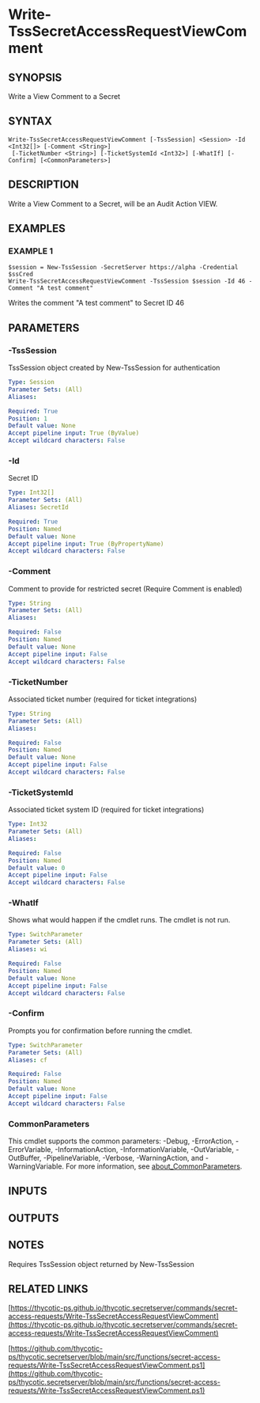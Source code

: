 # Write-TssSecretAccessRequestViewComment

## SYNOPSIS
Write a View Comment to a Secret

## SYNTAX

```
Write-TssSecretAccessRequestViewComment [-TssSession] <Session> -Id <Int32[]> [-Comment <String>]
 [-TicketNumber <String>] [-TicketSystemId <Int32>] [-WhatIf] [-Confirm] [<CommonParameters>]
```

## DESCRIPTION
Write a View Comment to a Secret, will be an Audit Action VIEW.

## EXAMPLES

### EXAMPLE 1
```
$session = New-TssSession -SecretServer https://alpha -Credential $ssCred
Write-TssSecretAccessRequestViewComment -TssSession $session -Id 46 -Comment "A test comment"
```

Writes the comment "A test comment" to Secret ID 46

## PARAMETERS

### -TssSession
TssSession object created by New-TssSession for authentication

```yaml
Type: Session
Parameter Sets: (All)
Aliases:

Required: True
Position: 1
Default value: None
Accept pipeline input: True (ByValue)
Accept wildcard characters: False
```

### -Id
Secret ID

```yaml
Type: Int32[]
Parameter Sets: (All)
Aliases: SecretId

Required: True
Position: Named
Default value: None
Accept pipeline input: True (ByPropertyName)
Accept wildcard characters: False
```

### -Comment
Comment to provide for restricted secret (Require Comment is enabled)

```yaml
Type: String
Parameter Sets: (All)
Aliases:

Required: False
Position: Named
Default value: None
Accept pipeline input: False
Accept wildcard characters: False
```

### -TicketNumber
Associated ticket number (required for ticket integrations)

```yaml
Type: String
Parameter Sets: (All)
Aliases:

Required: False
Position: Named
Default value: None
Accept pipeline input: False
Accept wildcard characters: False
```

### -TicketSystemId
Associated ticket system ID (required for ticket integrations)

```yaml
Type: Int32
Parameter Sets: (All)
Aliases:

Required: False
Position: Named
Default value: 0
Accept pipeline input: False
Accept wildcard characters: False
```

### -WhatIf
Shows what would happen if the cmdlet runs.
The cmdlet is not run.

```yaml
Type: SwitchParameter
Parameter Sets: (All)
Aliases: wi

Required: False
Position: Named
Default value: None
Accept pipeline input: False
Accept wildcard characters: False
```

### -Confirm
Prompts you for confirmation before running the cmdlet.

```yaml
Type: SwitchParameter
Parameter Sets: (All)
Aliases: cf

Required: False
Position: Named
Default value: None
Accept pipeline input: False
Accept wildcard characters: False
```

### CommonParameters
This cmdlet supports the common parameters: -Debug, -ErrorAction, -ErrorVariable, -InformationAction, -InformationVariable, -OutVariable, -OutBuffer, -PipelineVariable, -Verbose, -WarningAction, and -WarningVariable. For more information, see [about_CommonParameters](http://go.microsoft.com/fwlink/?LinkID=113216).

## INPUTS

## OUTPUTS

## NOTES
Requires TssSession object returned by New-TssSession

## RELATED LINKS

[https://thycotic-ps.github.io/thycotic.secretserver/commands/secret-access-requests/Write-TssSecretAccessRequestViewComment](https://thycotic-ps.github.io/thycotic.secretserver/commands/secret-access-requests/Write-TssSecretAccessRequestViewComment)

[https://github.com/thycotic-ps/thycotic.secretserver/blob/main/src/functions/secret-access-requests/Write-TssSecretAccessRequestViewComment.ps1](https://github.com/thycotic-ps/thycotic.secretserver/blob/main/src/functions/secret-access-requests/Write-TssSecretAccessRequestViewComment.ps1)

